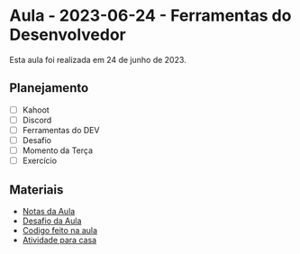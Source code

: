 # Aula - 2023-06-24 - Ferramentas do Desenvolvedor

Esta aula foi realizada em 24 de junho de 2023.

## Planejamento

- [ ] Kahoot
- [ ] Discord
- [ ] Ferramentas do DEV
- [ ] Desafio
- [ ] Momento da Terça
- [ ] Exercício

## Materiais

- [Notas da Aula](./notas.md)
- [Desafio da Aula](./desafio.md)
- [Codigo feito na aula](./codigo)
- [Atividade para casa](./atividade.md)